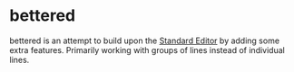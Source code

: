 # bettered

bettered is an attempt to build upon the [Standard Editor](https://www.gnu.org/fun/jokes/ed-msg.en.html) by adding some extra features.
Primarily working with groups of lines instead of individual lines.

